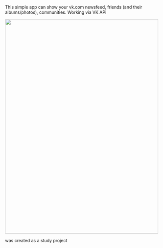 This simple app can show your vk.com newsfeed, friends (and their albums/photos), communities. Working via VK API

<img src="https://media.giphy.com/media/4xC8bvWr5MLuY7C0z6/giphy.gif" width="500" height="700" />

was created as a study project
